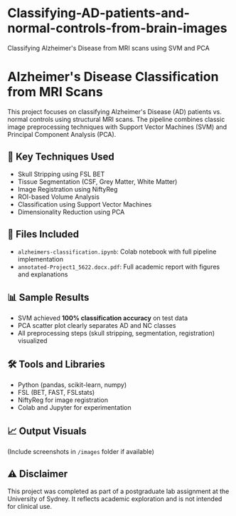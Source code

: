 # Classifying-AD-patients-and-normal-controls-from-brain-images
Classifying Alzheimer's Disease from MRI scans using SVM and PCA
# Alzheimer's Disease Classification from MRI Scans

This project focuses on classifying Alzheimer's Disease (AD) patients vs. normal controls using structural MRI scans. The pipeline combines classic image preprocessing techniques with Support Vector Machines (SVM) and Principal Component Analysis (PCA).

## 🧠 Key Techniques Used
- Skull Stripping using FSL BET
- Tissue Segmentation (CSF, Grey Matter, White Matter)
- Image Registration using NiftyReg
- ROI-based Volume Analysis
- Classification using Support Vector Machines
- Dimensionality Reduction using PCA

## 📂 Files Included
- `alzheimers-classification.ipynb`: Colab notebook with full pipeline implementation
- `annotated-Project1_5622.docx.pdf`: Full academic report with figures and explanations

## 📊 Sample Results
- SVM achieved **100% classification accuracy** on test data
- PCA scatter plot clearly separates AD and NC classes
- All preprocessing steps (skull stripping, segmentation, registration) visualized

## 🛠 Tools and Libraries
- Python (pandas, scikit-learn, numpy)
- FSL (BET, FAST, FSLstats)
- NiftyReg for image registration
- Colab and Jupyter for experimentation

## 📈 Output Visuals
(Include screenshots in `/images` folder if available)

## ⚠️ Disclaimer
This project was completed as part of a postgraduate lab assignment at the University of Sydney. It reflects academic exploration and is not intended for clinical use.

